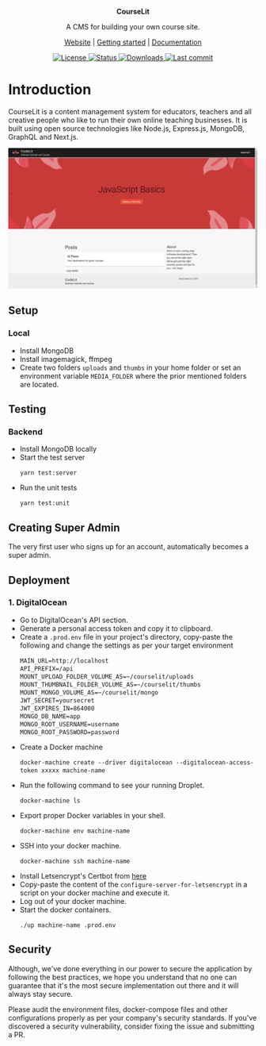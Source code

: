 <p align="center">
  <b>
    CourseLit
  </b>
</p>
<p align="center">
  A CMS for building your own course site.
</p>

<p align="center">
  <a href="https://codelit.github.io/courselit">Website</a> |
  <a href="Getting started">Getting started</a> |
  <a href="https://github.com/codelit/courselit/wiki">Documentation</a>
</p>

<p align="center">
  <a href="https://github.com/codelit/courselit/blob/deployment/LICENSE">
    <img src="https://badgen.net/github/license/codelit/courselit" alt="License">
  </a>
  <a href="https://github.com/codelit/courselit/actions">
    <img src="https://badgen.net/github/status/codelit/courselit" alt="Status">
  </a>
  <a href="https://hub.docker.com/r/codelit/courselit-proxy">
    <img src="https://badgen.net/docker/pulls/codelit/courselit-proxy" alt="Downloads">
  </a>
  <a href="https://github.com/codelit/courselit">
    <img src="https://badgen.net/github/last-commit/codelit/courselit" alt="Last commit">
  </a>
</p>

# Introduction
CourseLit is a content management system for educators, teachers and all creative people who like to run their own online teaching businesses. It is built using open source technologies like Node.js, Express.js, MongoDB, GraphQL and Next.js.

![courselit cms screenshot](./screenshot.png)

## Setup
### Local
- Install MongoDB
- Install imagemagick, ffmpeg
- Create two folders `uploads` and `thumbs` in your home folder or set an environment variable `MEDIA_FOLDER` where the prior mentioned folders are located.

## Testing
### Backend
- Install MongoDB locally
- Start the test server
    ```
    yarn test:server
    ```
- Run the unit tests
    ```
    yarn test:unit
    ```

## Creating Super Admin
The very first user who signs up for an account, automatically becomes a super admin.

## Deployment

### 1. DigitalOcean
- Go to DigitalOcean's API section.
- Generate a personal access token and copy it to clipboard.
- Create a `.prod.env` file in your project's directory, copy-paste the following and change the settings as per your target environment
  ```
  MAIN_URL=http://localhost
  API_PREFIX=/api
  MOUNT_UPLOAD_FOLDER_VOLUME_AS=~/courselit/uploads
  MOUNT_THUMBNAIL_FOLDER_VOLUME_AS=~/courselit/thumbs
  MOUNT_MONGO_VOLUME_AS=~/courselit/mongo
  JWT_SECRET=yoursecret
  JWT_EXPIRES_IN=864000
  MONGO_DB_NAME=app
  MONGO_ROOT_USERNAME=username
  MONGO_ROOT_PASSWORD=password
  ```
- Create a Docker machine
  ```
  docker-machine create --driver digitalocean --digitalocean-access-token xxxxx machine-name
  ```
- Run the following command to see your running Droplet.
  ```
  docker-machine ls
  ```
- Export proper Docker variables in your shell.
  ```
  docker-machine env machine-name
  ```
- SSH into your docker machine.
  ```
  docker-machine ssh machine-name
  ```
- Install Letsencrypt's Certbot from [here](https://certbot.eff.org/lets-encrypt/ubuntuxenial-haproxy)
- Copy-paste the content of the `configure-server-for-letsencrypt` in a script on your docker machine and execute it.
- Log out of your docker machine.
- Start the docker containers.
  ```    
  ./up machine-name .prod.env
  ```

## Security
Although, we've done everything in our power to secure the application by following the best practices, we hope you understand that no one can guarantee that it's the most secure implementation out there and it will always stay secure.

Please audit the environment files, docker-compose files and other configurations properly as per your company's security standards. If you've discovered a security vulnerability, consider fixing the issue and submitting a PR.